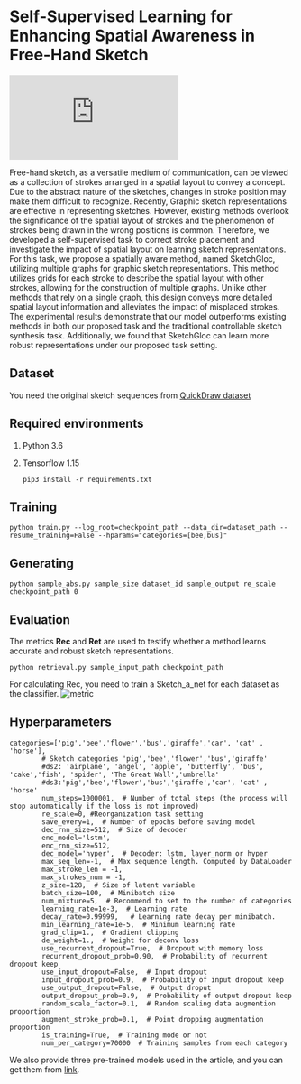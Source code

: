 
# Self-Supervised Learning for Enhancing Spatial Awareness in Free-Hand Sketch
![model](https://github.com/YbutN/SketchGloc/blob/main/imgs/model.pdf)

Free-hand sketch, as a versatile medium of communication, can be viewed as a collection of strokes arranged in a spatial layout to convey a concept. Due to the abstract nature of the sketches, changes in stroke position may make them difficult to recognize. Recently, Graphic sketch representations are effective in representing sketches. However, existing methods overlook the significance of the spatial layout of strokes and the phenomenon of strokes being drawn in the wrong positions is common. Therefore, we developed a self-supervised task to correct stroke placement and investigate the impact of spatial layout on learning sketch representations. For this task, we propose a spatially aware method, named SketchGloc, utilizing multiple graphs for graphic sketch representations. This method utilizes grids for each stroke to describe the spatial layout with other strokes, allowing for the construction of multiple graphs. Unlike other methods that rely on a single graph, this design conveys more detailed spatial layout information and alleviates the impact of misplaced strokes. The experimental results demonstrate that our model outperforms existing methods in both our proposed task and the traditional controllable sketch synthesis task. Additionally, we found that SketchGloc can learn more robust representations under our proposed task setting. 

## Dataset

You need the original sketch sequences from [QuickDraw dataset](https://quickdraw.withgoogle.com/data)



## Required environments

1. Python 3.6
2. Tensorflow 1.15
   
   ```pip3 install -r requirements.txt```

## Training
```
python train.py --log_root=checkpoint_path --data_dir=dataset_path --resume_training=False --hparams="categories=[bee,bus]"
```

## Generating
```
python sample_abs.py sample_size dataset_id sample_output re_scale checkpoint_path 0
```

## Evaluation

The metrics **Rec** and **Ret** are used to testify whether a method learns accurate and robust sketch representations.
```
python retrieval.py sample_input_path checkpoint_path
```
For calculating Rec, you need to train a Sketch_a_net for each dataset as the classifier. 
![metric](https://github.com/CMACH508/SketchGloc/blob/main/imgs/metric.png)

## Hyperparameters
```
categories=['pig','bee','flower','bus','giraffe','car', 'cat' , 'horse'],  
        # Sketch categories 'pig','bee','flower','bus','giraffe'
        #ds2: 'airplane', 'angel', 'apple', 'butterfly', 'bus', 'cake','fish', 'spider', 'The Great Wall','umbrella'
        #ds3:'pig','bee','flower','bus','giraffe','car', 'cat' , 'horse'
        num_steps=1000001,  # Number of total steps (the process will stop automatically if the loss is not improved)
        re_scale=0, #Reorganization task setting
        save_every=1,  # Number of epochs before saving model
        dec_rnn_size=512,  # Size of decoder
        enc_model='lstm',
        enc_rnn_size=512,
        dec_model='hyper',  # Decoder: lstm, layer_norm or hyper
        max_seq_len=-1,  # Max sequence length. Computed by DataLoader
        max_stroke_len = -1,
        max_strokes_num = -1,
        z_size=128,  # Size of latent variable
        batch_size=100,  # Minibatch size
        num_mixture=5,  # Recommend to set to the number of categories
        learning_rate=1e-3,  # Learning rate
        decay_rate=0.99999,   # Learning rate decay per minibatch.
        min_learning_rate=1e-5,  # Minimum learning rate
        grad_clip=1.,  # Gradient clipping
        de_weight=1.,  # Weight for deconv loss
        use_recurrent_dropout=True,  # Dropout with memory loss
        recurrent_dropout_prob=0.90,  # Probability of recurrent dropout keep
        use_input_dropout=False,  # Input dropout
        input_dropout_prob=0.9,  # Probability of input dropout keep
        use_output_dropout=False,  # Output droput
        output_dropout_prob=0.9,  # Probability of output dropout keep
        random_scale_factor=0.1,  # Random scaling data augmention proportion
        augment_stroke_prob=0.1,  # Point dropping augmentation proportion
        is_training=True,  # Training mode or not
        num_per_category=70000  # Training samples from each category
```
We also provide three pre-trained models used in the article, and you can get them from [link](https://quickdraw.withgoogle.com/data).


